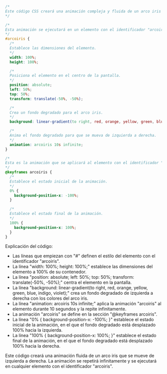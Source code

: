 ```css
/* 
Este código CSS creará una animación compleja y fluida de un arco iris que se mueve de izquierda a derecha.
*/

/* 
Esta animación se ejecutará en un elemento con el identificador "arcoiris".
*/
#arcoiris {
  /* 
  Establece las dimensiones del elemento.
  */
  width: 100%;
  height: 100%;

  /* 
  Posiciona el elemento en el centro de la pantalla.
  */
  position: absolute;
  left: 50%;
  top: 50%;
  transform: translate(-50%, -50%);

  /* 
  Crea un fondo degradado para el arco iris.
  */
  background: linear-gradient(to right, red, orange, yellow, green, blue, indigo, violet);

  /* 
  Anima el fondo degradado para que se mueva de izquierda a derecha.
  */
  animation: arcoiris 10s infinite;
}

/* 
Esta es la animación que se aplicará al elemento con el identificador "arcoiris".
*/
@keyframes arcoiris {
  /* 
  Establece el estado inicial de la animación.
  */
  0% {
    background-position-x: -100%;
  }

  /* 
  Establece el estado final de la animación.
  */
  100% {
    background-position-x: 100%;
  }
}
```

Explicación del código:

* Las líneas que empiezan con "#" definen el estilo del elemento con el identificador "arcoiris".
* La línea "width: 100%; height: 100%;" establece las dimensiones del elemento a 100% de su contenedor.
* La línea "position: absolute; left: 50%; top: 50%; transform: translate(-50%, -50%);" centra el elemento en la pantalla.
* La línea "background: linear-gradient(to right, red, orange, yellow, green, blue, indigo, violet);" crea un fondo degradado de izquierda a derecha con los colores del arco iris.
* La línea "animation: arcoiris 10s infinite;" aplica la animación "arcoiris" al elemento durante 10 segundos y la repite infinitamente.
* La animación "arcoiris" se define en la sección "@keyframes arcoiris".
* La línea "0% { background-position-x: -100%; }" establece el estado inicial de la animación, en el que el fondo degradado está desplazado 100% hacia la izquierda.
* La línea "100% { background-position-x: 100%; }" establece el estado final de la animación, en el que el fondo degradado está desplazado 100% hacia la derecha.

Este código creará una animación fluida de un arco iris que se mueve de izquierda a derecha. La animación se repetirá infinitamente y se ejecutará en cualquier elemento con el identificador "arcoiris".